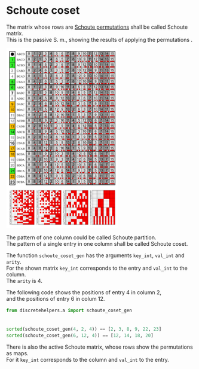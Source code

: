 # Schoute coset

The matrix whose rows are [Schoute permutations](../../perm/properties/schoute_perm) shall be called Schoute matrix.<br>
This is the passive S. m., showing the results of applying the permutations .

<a href="https://commons.wikimedia.org/wiki/File:Consecutive_bit_permutations_24x16.svg">
    <img src="../../_img/Schoute_matrix_passive.svg" width="300px">
</a>

The pattern of one column could be called Schoute partition.<br>
The pattern of a single entry in one column shall be called Schoute coset.

The function `schoute_coset_gen` has the arguments `key_int`, `val_int` and `arity`.<br>
For the shown matrix `key_int` corresponds to the entry and `val_int` to the column.<br>
The `arity` is 4.

The following code shows the positions of entry 4 in column 2,<br>
and the positions of entry 6 in colum 12.

```python
from discretehelpers.a import schoute_coset_gen


sorted(schoute_coset_gen(4, 2, 4)) == [2, 3, 8, 9, 22, 23]
sorted(schoute_coset_gen(6, 12, 4)) == [12, 14, 18, 20]
```

There is also the active Schoute matrix, whose rows show the permutations as maps.<br>
For it `key_int` corresponds to the column and `val_int` to the entry.
